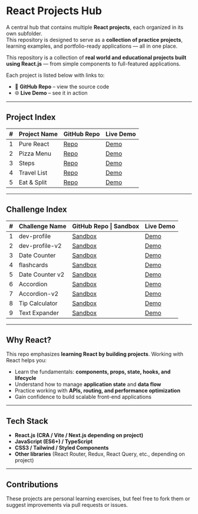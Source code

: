# React Projects Hub

A central hub that contains multiple **React projects**, each organized in its own subfolder.  
This repository is designed to serve as a **collection of practice projects**, learning examples, and portfolio-ready applications — all in one place.

This repository is a collection of **real world and educational projects built using React.js** — from simple components to full-featured applications.

Each project is listed below with links to:
- 🔗 **GitHub Repo** – view the source code
- 🌐 **Live Demo** – see it in action
---
## Project Index

| #   | Project Name | GitHub Repo              | Live Demo                                      |
| --- | ------------ | ------------------------ | ---------------------------------------------- |
| 1   | Pure React   | [Repo](./01-pure-react)  | [Demo](./01-pure-react/index.html)             |
| 2   | Pizza Menu   | [Repo](./03-pizza-menu)  | [Demo](https://fast-pizza-menue.netlify.app/)  |
| 3   | Steps        | [Repo](./04-steps)       | [Demo](https://steps1.netlify.app/)            |
| 4   | Travel List  | [Repo](./05-travel-list) | [Demo](https://travel-lis.netlify.app/)        |
| 5   | Eat & Split  | [Repo](./06-eat-n-split) | [Demo](https://eat-n-split-rabea.netlify.app/) |
 
---
## Challenge Index

| #   | Challenge Name  | GitHub Repo \| Sandbox                                                                                                                                              | Live Demo                                                                                                |
| --- | --------------- | ------------------------------------------------------------------------------------------------------------------------------------------------------------------- | -------------------------------------------------------------------------------------------------------- |
| 1   | dev-profile     | [Sandbox](https://codesandbox.io/p/sandbox/cranky-tess-8ftl7l?file=%2Fsrc%2FApp.js)                                                                                 | [Demo](https://codesandbox.io/p/sandbox/cranky-tess-8ftl7l?file=%2Fsrc%2FApp.js)                         |
| 2   | dev-profile-v2  | [Sandbox](https://codesandbox.io/p/sandbox/keen-elbakyan-5g3657?file=%2Fsrc%2FApp.js)                                                                               | [Demo](https://codesandbox.io/p/sandbox/keen-elbakyan-5g3657?file=%2Fsrc%2FApp.js)                       |
| 3   | Date Counter    | [Sandbox](https://codesandbox.io/p/sandbox/jolly-feynman-zvqvxj?file=%2Fsrc%2FApp.js%3A6%2C39)                                                                      | [Demo](https://zvqvxj.csb.app/)                                                                          |
| 4   | flashcards      | [Sandbox](https://codesandbox.io/p/sandbox/pensive-feynman-klxhh4)                                                                                                  | [Demo](https://klxhh4.csb.app/)                                                                          |
| 5   | Date Counter v2 | [Sandbox](https://codesandbox.io/p/devbox/react-challenge-date-counter-forked-7m77kj?file=%2Fsrc%2FApp.js%3A29%2C11&workspaceId=ws_3NBMZ7KK8AnpBAeUSmFiZZ)          | [Demo](https://7m77kj.csb.app/)                                                                          |
| 6   | Accordion       | [Sandbox](https://codesandbox.io/p/devbox/react-exercise-accordion-starter-forked-w4znct?file=%2Fsrc%2FApp.js%3A22%2C18&workspaceId=ws_3NBMZ7KK8AnpBAeUSmFiZZ)      | [Demo](https://w4znct.csb.app/)                                                                          |
| 7   | Accordion-v2    | [Sandbox](https://codesandbox.io/p/devbox/accordion-forked-jstqc6?file=%2Fsrc%2FApp.js%3A62%2C1&workspaceId=ws_3NBMZ7KK8AnpBAeUSmFiZZ)                              | [Demo](https://jstqc6.csb.app/)                                                                          |
| 8   | Tip Calculator  | [Sandbox](https://codesandbox.io/p/devbox/accordion-v2-forked-3ztcrc?file=%2Fsrc%2FApp.js%3A1%2C34&workspaceId=ws_3NBMZ7KK8AnpBAeUSmFiZZ)                           | [Demo](https://codesandbox.io/p/devbox/accordion-v2-forked-3ztcrc?workspaceId=ws_3NBMZ7KK8AnpBAeUSmFiZZ) |
| 9   | Text Expander   | [Sandbox](https://codesandbox.io/p/devbox/react-challenge-text-expander-starter-forked-k8gfjc?file=%2Fsrc%2FApp.js%3A24%2C23&workspaceId=ws_3NBMZ7KK8AnpBAeUSmFiZZ) | [Demo](https://k8gfjc.csb.app/)                                                                          |

---

## Why React?

This repo emphasizes **learning React by building projects**. Working with React helps you:
- Learn the fundamentals: **components, props, state, hooks, and lifecycle**
- Understand how to manage **application state** and **data flow**
- Practice working with **APIs, routing, and performance optimization**
- Gain confidence to build scalable front-end applications

---
## Tech Stack
- **React.js (CRA / Vite / Next.js depending on project)**
- **JavaScript (ES6+) / TypeScript**
- **CSS3 / Tailwind / Styled Components**
- **Other libraries** (React Router, Redux, React Query, etc., depending on project)
---
## Contributions

These projects are personal learning exercises, but feel free to fork them or suggest improvements via pull requests or issues.
